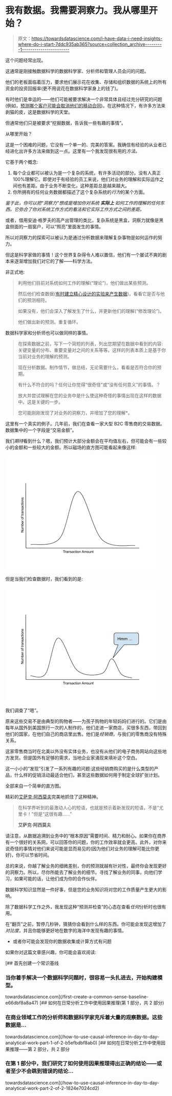 # 我有数据。我需要洞察力。我从哪里开始？

> 原文：<https://towardsdatascience.com/i-have-data-i-need-insights-where-do-i-start-7ddc935ab365?source=collection_archive---------1----------------------->

这个问题经常出现。

这通常是刚接触数据科学的数据科学家、分析师和管理人员会问的问题。

他们的老板面临着压力，要求他们展示花在收集、存储和组织数据的系统上的所有资金的投资回报率(更不用说花在数据科学家身上的钱了)。

有时他们是幸运的——他们可能被要求解决一个非常具体且经过充分研究的问题(例如，[预测哪个客户可能会取消他们的移动合同](https://blog.kissmetrics.com/improve-by-predicting-churn/))。在这种情况下，有许多方法来剥猫的皮，这是数据科学的天堂。

但通常他们只是被要求“挖掘数据，告诉我一些有趣的事情”。

从哪里开始？

这是一个困难的问题，它没有一个单一的、完美的答案。我确信有经验的从业者已经进化出许多方法来做到这一点。这里有一个我发现很有用的*方法。*

它基于两个概念:

1.  每个企业都可以被认为是一个复杂的系统，有许多活动的部分。没有人真正 100%理解它。即使对于有经验的员工来说，他们对业务的理解和实际运作之间也有差距。由于业务不断变化，这种差距总是越来越大。
2.  你所拥有的任何业务数据都描述了这个复杂系统的*行为*的某个方面。

*鉴于此，你可以把“洞察力”想成是增加你对系统* ***实际上*** *如何工作的理解的任何东西。它弥合了你对系统工作方式的看法和它实际工作方式之间的差距。*

或者，借用安迪·格罗夫的高产出管理的类比，复杂系统是黑盒，洞察力就像是黑盒侧面的一扇窗户，可以“照亮”里面发生的事情。

所以对洞察力的探索可以被认为是通过分析数据来理解复杂事物是如何运作的努力。

但这是科学家做的事情！这个世界复杂得令人难以置信，他们有一个屡试不爽的剧本来逐渐增加我们对它的了解——科学方法。

非正式地:

> 利用他们目前对系统如何工作的理解(“理论”)，他们做出某些预测。
> 
> 然后他们检查数据([有时建立精心设计的实验来产生数据](https://www.nasa.gov/feature/goddard/2016/nsf-s-ligo-has-detected-gravitational-waves))，看看它是否与他们的预测相符。
> 
> 如果没有，他们会深入了解发生了什么，并更新他们的理解(“修改理论”)。
> 
> 他们做出新的预测。重复循环。

数据科学家和分析师也可以做同样的事情。

> 在探索数据之前，写下一个简短的列表，列出您期望在数据中看到的内容:关键变量的分布、重要变量对之间的关系等等。这样的列表本质上是基于你当前对业务的理解的预测。
> 
> 现在分析数据。制作情节，做总结，无论需要什么，看看是否符合你的预期。
> 
> 有什么不符合的吗？任何让你觉得“很奇怪”或“没有任何意义”的事情。？
> 
> 放大并尝试理解在您的业务中是什么使这种奇怪的事情出现在这样的数据中。这是关键的一步。
> 
> 您可能刚刚发现了对业务的洞察力，并增加了您的理解*。

这里有一个真实的例子。几年前，我们在查看一家大型 B2C 零售商的交易数据。数据集中的一个字段是“交易金额”。

我们*期待*看到什么？嗯，我们预计大部分金额会在平均值左右，但可能会有一些较小的金额和一些较大的金额。所以磁场的直方图可能看起来像这样:

![](img/8c33c9a9675ae9b23eba3238cc471389.png)

但是当我们检查数据时，我们看到的是:

![](img/bd5ed537f0abb6ae75b6bc9619803c3f.png)

我们调查了“嗯”。

原来这些交易不是由典型的购物者——为孩子购物的年轻妈妈们进行的。它们是由每年从国外到美国旅行一次的人制作的，他们走进一家商店，买很多东西，带回到他们的国家，在他们自己的商店里出售。他们是*经销商*，与我们的零售商没有特殊关系。

这家零售商当时在北美以外没有实体业务，也没有从他们的电子商务网站向这些地方发货。但是国外有足够的需求，当地企业家涌现来填补这个空白。

这一小小的“发现”引发了一系列有趣的问题:这些经销商购买的是什么类型的产品，什么样的促销活动最适合他们，甚至这些数据如何用于制定全球扩张计划。

全部来自一个简单的直方图。

精彩的[艾萨克·阿西莫夫](https://en.wikipedia.org/wiki/Isaac_Asimov)完美地抓住了这种精神。

> 在科学界听到的最激动人心的短语，也就是预示着新发现的短语，不是“尤里卡！”但是“这很有趣……”
> 
> **艾萨克·阿西莫夫**

请注意，从数据追溯到业务中的“根本原因”需要时间、精力和耐心。如果你在商界有一个很好的关系网，可以回答你的问题，你的工作效率就会更高。此外，对你来说奇怪的事情对他们来说可能是显而易见的(因为他们对业务的理解可能比你更好)，你可以节省时间。

总的来说，你越了解业务的细微差别，你的预测就越有针对性，最终你会发现更好的洞察力。所以，尽你所能去了解业务的细节。寻找了解业务的同事，向他们学习，如果可能的话，让他们成为你的合作伙伴。

数据科学知识显然是一件好事，但是您的业务知识将对您的工作质量产生更大的影响。

除了数据科学工作之外，我发现这种“预测并检查”的心态在查看*任何*分析时也很有用。

在“翻页”之前，暂停几秒钟，猜猜你会看到什么样的东西。你可能会发现这增加了*对比度*，并且你能够更好地在数字的海洋中发现有趣的事情。

*   或者你可能会发现你的数据收集或计算方式有问题

如果你对这篇文章感兴趣，你可能会喜欢阅读:

[](/first-create-a-common-sense-baseline-e66dbf8a8a47) [## 首先创建一个常识基线

### 当你着手解决一个数据科学问题时，很容易一头扎进去，开始构建模型。

towardsdatascience.com](/first-create-a-common-sense-baseline-e66dbf8a8a47) [](/how-to-use-causal-inference-in-day-to-day-analytical-work-part-1-of-2-b5efbdbf8ab0) [## 如何在日常分析工作中使用因果推理(第 1 部分，共 2 部分)

### 在商业领域工作的分析师和数据科学家充斥着大量的观察数据。这些数据是…

towardsdatascience.com](/how-to-use-causal-inference-in-day-to-day-analytical-work-part-1-of-2-b5efbdbf8ab0) [](/how-to-use-causal-inference-in-day-to-day-analytical-work-part-2-of-2-1824e7024cd2) [## 如何在日常分析工作中使用因果推理——第 2 部分，共 2 部分

### 在第 1 部分中，我们研究了如何使用因果推理得出正确的结论——或者至少不会跳到错误的结论…

towardsdatascience.com](/how-to-use-causal-inference-in-day-to-day-analytical-work-part-2-of-2-1824e7024cd2)